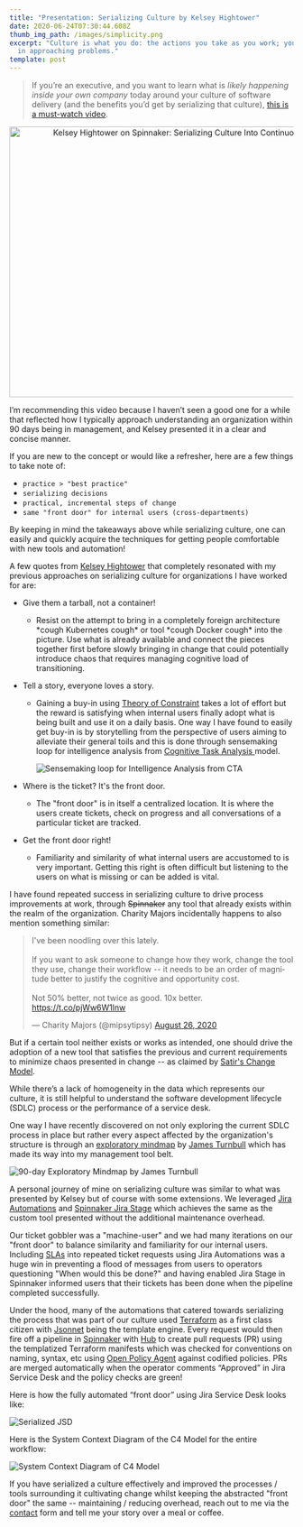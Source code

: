 ```yaml
---
title: "Presentation: Serializing Culture by Kelsey Hightower"
date: 2020-06-24T07:30:44.608Z
thumb_img_path: /images/simplicity.png
excerpt: "Culture is what you do: the actions you take as you work; your steps
  in approaching problems."
template: post
---
```

> If you’re an executive, and you want to learn what is *likely happening inside your own company* today around your culture of software delivery (and the benefits you’d get by serializing that culture), [this is a must-watch video](https://www.youtube.com/watch?v=d_lFZtlM5KI).

<div style="text-align:center"><a href="https://www.youtube.com/watch?v=d_lFZtlM5KI"><img src="https://img.youtube.com/vi/d_lFZtlM5KI/0.jpg" style="width:640px; height:480px" title="Kelsey Hightower on Spinnaker: Serializing Culture Into Continuous Delivery"></a></div>

I’m recommending this video because I haven’t seen a good one for a while that reflected how I typically approach understanding an organization within 90 days being in management, and Kelsey presented it in a clear and concise manner.

If you are new to the concept or would like a refresher, here are a few things to take note of:

* `practice > "best practice"`
* `serializing decisions`
* `practical, incremental steps of change`
* `same "front door" for internal users (cross-departments)`

By keeping in mind the takeaways above while serializing culture, one can easily and quickly acquire the techniques for getting people comfortable with new tools and automation!

A few quotes from [Kelsey Hightower](https://twitter.com/kelseyhightower) that completely resonated with my previous approaches on serializing culture for organizations I have worked for are:

* Give them a tarball, not a container!

  * Resist on the attempt to bring in a completely foreign architecture \*cough Kubernetes cough\* or tool \*cough Docker cough\* into the picture. Use what is already available and connect the pieces together first before slowly bringing in change that could potentially introduce chaos that requires managing cognitive load of transitioning.
* Tell a story, everyone loves a story.

  * Gaining a buy-in using [Theory of Constraint](https://www.leanproduction.com/theory-of-constraints.html) takes a lot of effort but the reward is satisfying when internal users finally adopt what is being built and use it on a daily basis. One way I have found to easily get buy-in is by storytelling from the perspective of users aiming to alleviate their general toils and this is done through sensemaking loop for intelligence analysis from [Cognitive Task Analysis ](http://www.nwlink.com/~donclark/hrd/isd/cognitive-task-analysis.html)model.

    ![](/images/img_4321.jpg "Sensemaking loop for Intelligence Analysis from CTA")
* Where is the ticket? It's the front door.

  * The "front door" is in itself a centralized location. It is where the users create tickets, check on progress and all conversations of a particular ticket are tracked. 
* Get the front door right!

  * Familiarity and similarity of what internal users are accustomed to is very important. Getting this right is often difficult but listening to the users on what is missing or can be added is vital.

I have found repeated success in serializing culture to drive process improvements at work, [](https://support.atlassian.com/jira-software-cloud/docs/view-and-understand-the-control-chart/)through <strike>Spinnaker</strike> any tool that already exists within the realm of the organization. Charity Majors incidentally happens to also mention something similar:

<blockquote class="twitter-tweet tw-align-center"><p lang="en" dir="ltr">I&#39;ve been noodling over this lately.<br><br>If you want to ask someone to change how they work, change the tool they use, change their workflow -- it needs to be an order of magnitude better to justify the cognitive and opportunity cost.<br><br>Not 50% better, not twice as good. 10x better. <a href="https://t.co/pjWw6W1lnw">https://t.co/pjWw6W1lnw</a></p>&mdash; Charity Majors (@mipsytipsy) <a href="https://twitter.com/mipsytipsy/status/1298518420472737792?ref_src=twsrc%5Etfw">August 26, 2020</a></blockquote>

But if a certain tool neither exists or works as intended, one should drive the adoption of a new tool that satisfies the previous and current requirements to minimize chaos presented in change -- as claimed by [Satir's Change Model](http://dhemery.com/articles/managing_yourself_through_change/).

While there’s a lack of homogeneity in the data which represents our culture, it is still helpful to understand the software development lifecycle (SDLC) process or the performance of a service desk. 

One way I have recently discovered on not only exploring the current SDLC process in place but rather every aspect affected by the organization's structure is through an [exploratory mindmap](https://www.kartar.net/2020/07/vpe-and-cto-the-first-90-days/) by [James Turnbull](https://twitter.com/kartar) which has made its way into my management tool belt.

![](/images/exploring-roadmap.svg "90-day Exploratory Mindmap by James Turnbull")

A personal journey of mine on serializing culture was similar to what was presented by Kelsey but of course with some extensions. We leveraged [Jira Automations](https://www.atlassian.com/software/jira/features/automation) and [Spinnaker Jira Stage](https://www.armory.io/blog/new-spinnaker-jira-stage/) which achieves the same as the custom tool presented without the additional maintenance overhead. 

Our ticket gobbler was a "machine-user" and we had many iterations on our "front door" to balance similarity and familiarity for our internal users. Including [SLAs](https://en.wikipedia.org/wiki/Service-level_agreement) into repeated ticket requests using Jira Automations was a huge win in preventing a flood of messages from users to operators questioning "When would this be done?" and having enabled Jira Stage in Spinnaker informed users that their tickets has been done when the pipeline completed successfully.

Under the hood, many of the automations that catered towards serializing the process that was part of our culture used [Terraform](https://www.terraform.io/) as a first class citizen with [Jsonnet](https://jsonnet.org/) being the template engine. Every request would then fire off a pipeline in [Spinnaker](https://spinnaker.io/) with [Hub](https://hub.github.com/) to create pull requests (PR) using the templatized Terraform manifests which was checked for conventions on naming, syntax, etc using [Open Policy Agent](https://www.openpolicyagent.org/) against codified policies. PRs are merged automatically when the operator comments “Approved” in Jira Service Desk and the policy checks are green!

Here is how the fully automated “front door” using Jira Service Desk looks like:

![](/images/screenshot-2020-08-19-at-2.00.10-pm.png "Serialized JSD")

Here is the System Context Diagram of the C4 Model for the entire workflow:

![](/images/screenshot-2020-08-20-at-2.36.20-am.png "System Context Diagram of C4 Model")

If you have serialized a culture effectively and improved the processes / tools surrounding it cultivating change whilst keeping the abstracted "front door" the same -- maintaining / reducing overhead, reach out to me via the [contact](https://thebility.engineer/contact/) form and tell me your story over a meal or coffee.